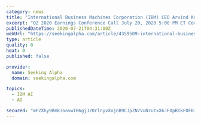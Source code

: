 ```yaml
---
category: news
title: "International Business Machines Corporation (IBM) CEO Arvind Krishna on Q2 2020 Results - Earnings Call Transcript"
excerpt: "Q2 2020 Earnings Conference Call July 20, 2020 5:00 PM ET Company Participants Patricia Murphy - VP, IR Arvind Krishna - Chief Executive Officer Jim Kavanaugh - Chief Financial Officer and Senior Vice President,"
publishedDateTime: 2020-07-21T04:31:00Z
webUrl: "https://seekingalpha.com/article/4359509-international-business-machines-corporation-ibm-ceo-arvind-krishna-on-q2-2020-results"
type: article
quality: 0
heat: 0
published: false

provider:
  name: Seeking Alpha
  domain: seekingalpha.com

topics:
  - IBM AI
  - AI

secured: "mPZXhy9Rmk3oovwTB6gjJZ0rlnyvXojnB9CJpZN7VuNruTxX6JFOpBIkFOFB33ITJmsMKAhkamK5S5AbZXmxIPYxviAAmd04NUCJlbyHZ1b5ZgM/scGldzOW3NMtCkxswEBaqLwm+3cJnEp/dWZ88UM++23sWS4ee2ksrn7SmVFyERjlDt2W+d0jmHk8PzWlLsWtQqLizJXTCILCg8PEGoCEFwrRU2PJmcSiDQKH7HnLnYRq4LeVay0xDAQiOrO9aTnTO/vkQ4JTx4QgNMGCFY8cIBX6luIOLLiPlEwcj5TbggR1nQN1yrnNKdRITUVvHf7dQGWBfhJxUtwLDiVyRg==;LFdw0M00vJDlikSRphnWPw=="
---
```



